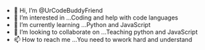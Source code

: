 - 👋 Hi, I’m @UrCodeBuddyFriend
- 👀 I’m interested in ...Coding and help with code languages
- 🌱 I’m currently learning ...Python and JavaScript
- 💞️ I’m looking to collaborate on ...Teaching python and JavaScript
- 📫 How to reach me ...You need to wwork hard and understand
